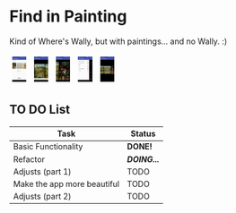 # Find in Painting
Kind of Where's Wally, but with paintings... and no Wally. :)

<img src="sample1.png" style="width: 5%; margin: 5px;"/>
<img src="sample2.png" style="width: 5%; margin: 5px;"/>
<img src="sample3.png" style="width: 5%; margin: 5px;"/>
<img src="sample4.png" style="width: 5%; margin: 5px;"/>
<img src="sample5.png" style="width: 5%; margin: 5px;"/>

## TO DO List

|             Task            |       Status      |
| --------------------------- | ----------------- |
|     Basic Functionality     |     **DONE!**     |
|           Refactor          |   ***DOING...***  |
|       Adjusts (part 1)      |        TODO       |
| Make the app more beautiful |        TODO       |
|       Adjusts (part 2)      |        TODO       |
